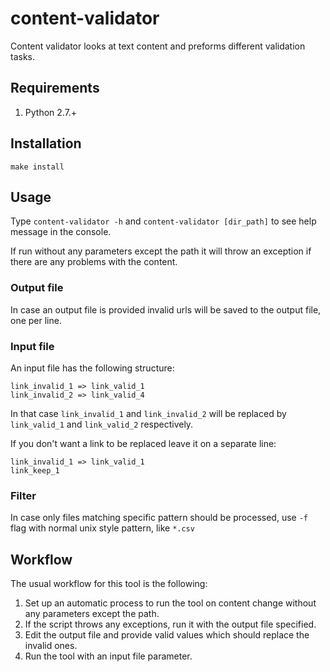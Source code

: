 content-validator
=================

Content validator looks at text content and preforms different validation tasks.

## Requirements

1. Python 2.7.+

## Installation

`make install`

## Usage

Type `content-validator -h` and `content-validator [dir_path]` to see help message in the console.

If run without any parameters except the path it will throw an exception if there are any problems with the content.

### Output file

In case an output file is provided invalid urls will be saved to the output file, one per line.

### Input file

An input file has the following structure:

```
link_invalid_1 => link_valid_1
link_invalid_2 => link_valid_4
```

In that case `link_invalid_1` and `link_invalid_2` will be replaced by `link_valid_1` and `link_valid_2` respectively.

If you don't want a link to be replaced leave it on a separate line:

```
link_invalid_1 => link_valid_1
link_keep_1
```

### Filter

In case only files matching specific pattern should be processed, use `-f` flag with normal unix style pattern, like `*.csv`

## Workflow

The usual workflow for this tool is the following:

1. Set up an automatic process to run the tool on content change without any parameters except the path.
2. If the script throws any exceptions, run it with the output file specified.
3. Edit the output file and provide valid values which should replace the invalid ones.
4. Run the tool with an input file parameter.